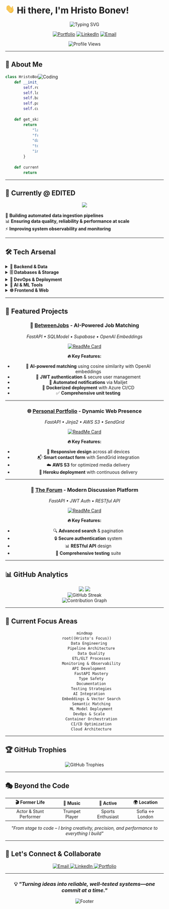 # <img src="https://raw.githubusercontent.com/ABSphreak/ABSphreak/master/gifs/Hi.gif" width="30px"> Hi there, I'm Hristo Bonev!

<div align="center">
  <img src="https://readme-typing-svg.demolab.com?font=Fira+Code&size=22&duration=3000&pause=1000&color=00D8FF&center=true&vCenter=true&width=600&lines=Junior+Software+%26+Data+Engineer;Building+Reliable+Data+Pipelines;Creating+Clean+REST+APIs;Sofia+%E2%86%94+London" alt="Typing SVG" />
</div>

<div align="center">
  
  [![Portfolio](https://img.shields.io/badge/Portfolio-FF5722?style=for-the-badge&logo=firefox&logoColor=white)](https://hristobonev.com)
  [![LinkedIn](https://img.shields.io/badge/LinkedIn-0077B5?style=for-the-badge&logo=linkedin&logoColor=white)](https://linkedin.com/in/hristo-bonev)
  [![Email](https://img.shields.io/badge/Email-D14836?style=for-the-badge&logo=gmail&logoColor=white)](mailto:chkbonev@gmail.com)
  
  <img src="https://komarev.com/ghpvc/?username=yourusername&color=blueviolet&style=for-the-badge" alt="Profile Views" />
  
</div>

---

## 🚀 About Me

<img align="right" alt="Coding" width="400" src="https://cdn.dribbble.com/users/1162077/screenshots/3848914/programmer.gif">

```python
class HristoBonev:
    def __init__(self):
        self.role = "Junior Software & Data Engineer"
        self.location = ["Sofia", "London"]
        self.background = "Creative → Tech"
        self.passion = ["Data Pipelines", "API Design", "DevOps"]
        self.current_focus = "Building reliable, tested systems"
        
    def get_skills(self):
        return {
            "languages": ["Python", "SQL", "JavaScript", "HTML/CSS"],
            "frameworks": ["FastAPI", "SQLModel", "Pydantic"],
            "databases": ["PostgreSQL", "Supabase", "SQLite"],
            "tools": ["Docker", "Git", "Azure", "AWS"],
            "interests": ["AI/ML", "Data Engineering", "System Design"]
        }
        
    def current_mission(self):
        return "Turning ideas into useful, well-tested systems 🎯"
```

---

## 💼 Currently @ EDITED

<div align="center">
  <img src="https://img.shields.io/badge/Role-Junior%20Data%20Ingestion%20Engineer-blue?style=for-the-badge" />
</div>

🔧 **Building automated data ingestion pipelines**  
📊 **Ensuring data quality, reliability & performance at scale**  
⚡ **Improving system observability and monitoring**

---

## 🛠️ Tech Arsenal

<details>
<summary><b>🐍 Backend & Data</b></summary>
<br>

![Python](https://img.shields.io/badge/Python-3776AB?style=for-the-badge&logo=python&logoColor=white)
![FastAPI](https://img.shields.io/badge/FastAPI-009688?style=for-the-badge&logo=fastapi&logoColor=white)
![SQLModel](https://img.shields.io/badge/SQLModel-FF6B6B?style=for-the-badge&logo=python&logoColor=white)
![Pydantic](https://img.shields.io/badge/Pydantic-E92063?style=for-the-badge&logo=python&logoColor=white)
![Pandas](https://img.shields.io/badge/Pandas-150458?style=for-the-badge&logo=pandas&logoColor=white)

</details>

<details>
<summary><b>🗄️ Databases & Storage</b></summary>
<br>

![PostgreSQL](https://img.shields.io/badge/PostgreSQL-316192?style=for-the-badge&logo=postgresql&logoColor=white)
![Supabase](https://img.shields.io/badge/Supabase-3ECF8E?style=for-the-badge&logo=supabase&logoColor=white)
![SQLite](https://img.shields.io/badge/SQLite-07405E?style=for-the-badge&logo=sqlite&logoColor=white)
![AWS S3](https://img.shields.io/badge/AWS_S3-232F3E?style=for-the-badge&logo=amazon-aws&logoColor=white)

</details>

<details>
<summary><b>🚀 DevOps & Deployment</b></summary>
<br>

![Docker](https://img.shields.io/badge/Docker-2496ED?style=for-the-badge&logo=docker&logoColor=white)
![Azure](https://img.shields.io/badge/Microsoft_Azure-0089D0?style=for-the-badge&logo=microsoft-azure&logoColor=white)
![Heroku](https://img.shields.io/badge/Heroku-430098?style=for-the-badge&logo=heroku&logoColor=white)
![GitHub Actions](https://img.shields.io/badge/GitHub_Actions-2088FF?style=for-the-badge&logo=github-actions&logoColor=white)

</details>

<details>
<summary><b>🤖 AI & ML Tools</b></summary>
<br>

![OpenAI](https://img.shields.io/badge/OpenAI-412991?style=for-the-badge&logo=openai&logoColor=white)
![Scikit Learn](https://img.shields.io/badge/scikit_learn-F7931E?style=for-the-badge&logo=scikit-learn&logoColor=white)
![Embeddings](https://img.shields.io/badge/Vector_Embeddings-FF6B6B?style=for-the-badge&logo=tensorflow&logoColor=white)

</details>

<details>
<summary><b>🌐 Frontend & Web</b></summary>
<br>

![HTML5](https://img.shields.io/badge/HTML5-E34F26?style=for-the-badge&logo=html5&logoColor=white)
![CSS3](https://img.shields.io/badge/CSS3-1572B6?style=for-the-badge&logo=css3&logoColor=white)
![JavaScript](https://img.shields.io/badge/JavaScript-F7DF1E?style=for-the-badge&logo=javascript&logoColor=black)
![Jinja2](https://img.shields.io/badge/Jinja2-B41717?style=for-the-badge&logo=jinja&logoColor=white)

</details>

---

## 🎯 Featured Projects

<div align="center">

### 🔗 [BetweenJobs](https://github.com/yourusername/betweenjobs) - AI-Powered Job Matching
*FastAPI • SQLModel • Supabase • OpenAI Embeddings*

[![ReadMe Card](https://github-readme-stats.vercel.app/api/pin/?username=yourusername&repo=betweenjobs&theme=radical)](https://github.com/yourusername/betweenjobs)

**🔥 Key Features:**
- 🤖 **AI-powered matching** using cosine similarity with OpenAI embeddings
- 🔐 **JWT authentication** & secure user management
- 📧 **Automated notifications** via Mailjet
- 🐳 **Dockerized deployment** with Azure CI/CD
- ✅ **Comprehensive unit testing**

---

### 🌐 [Personal Portfolio](https://hristobonev.com) - Dynamic Web Presence
*FastAPI • Jinja2 • AWS S3 • SendGrid*

[![ReadMe Card](https://github-readme-stats.vercel.app/api/pin/?username=yourusername&repo=portfolio&theme=radical)](https://github.com/yourusername/portfolio)

**🔥 Key Features:**
- 📱 **Responsive design** across all devices
- 📬 **Smart contact form** with SendGrid integration
- ☁️ **AWS S3** for optimized media delivery
- 🚀 **Heroku deployment** with continuous delivery

---

### 💬 [The Forum](https://github.com/yourusername/forum) - Modern Discussion Platform
*FastAPI • JWT Auth • RESTful API*

[![ReadMe Card](https://github-readme-stats.vercel.app/api/pin/?username=yourusername&repo=forum&theme=radical)](https://github.com/yourusername/forum)

**🔥 Key Features:**
- 🔍 **Advanced search** & pagination
- 🔒 **Secure authentication** system
- 📊 **RESTful API** design
- 🧪 **Comprehensive testing** suite

</div>

---

## 📊 GitHub Analytics

<div align="center">

<img height="180em" src="https://github-readme-stats.vercel.app/api?username=yourusername&show_icons=true&theme=radical&include_all_commits=true&count_private=true"/>
<img height="180em" src="https://github-readme-stats.vercel.app/api/top-langs/?username=yourusername&layout=compact&langs_count=8&theme=radical"/>

</div>

<div align="center">
  <img src="https://github-readme-streak-stats.herokuapp.com/?user=yourusername&theme=radical" alt="GitHub Streak" />
</div>

<div align="center">
  <img src="https://github-readme-activity-graph.vercel.app/graph?username=yourusername&theme=redical&hide_border=true" alt="Contribution Graph" />
</div>

---

## 🎯 Current Focus Areas

<div align="center">

```mermaid
mindmap
  root((Hristo's Focus))
    Data Engineering
      Pipeline Architecture
      Data Quality
      ETL/ELT Processes
      Monitoring & Observability
    API Development
      FastAPI Mastery
      Type Safety
      Documentation
      Testing Strategies
    AI Integration
      Embeddings & Vector Search
      Semantic Matching
      ML Model Deployment
    DevOps & Scale
      Container Orchestration
      CI/CD Optimization
      Cloud Architecture
```

</div>

---

## 🏆 GitHub Trophies

<div align="center">
  <img src="https://github-profile-trophy.vercel.app/?username=yourusername&theme=radical&no-frame=false&no-bg=false&margin-w=4" alt="GitHub Trophies" />
</div>

---

## 🎭 Beyond the Code

<div align="center">

| 🎬 **Former Life** | 🎺 **Music** | 🤸 **Active** | 🌍 **Location** |
|:--:|:--:|:--:|:--:|
| Actor & Stunt Performer | Trumpet Player | Sports Enthusiast | Sofia ↔ London |

</div>

<div align="center">

*"From stage to code – I bring creativity, precision, and performance to everything I build"*

</div>

---

## 🤝 Let's Connect & Collaborate

<div align="center">

<a href="mailto:chkbonev@gmail.com">
  <img src="https://img.shields.io/badge/Email-D14836?style=for-the-badge&logo=gmail&logoColor=white" alt="Email" />
</a>
<a href="https://linkedin.com/in/hristo-bonev">
  <img src="https://img.shields.io/badge/LinkedIn-0077B5?style=for-the-badge&logo=linkedin&logoColor=white" alt="LinkedIn" />
</a>
<a href="https://hristobonev.com">
  <img src="https://img.shields.io/badge/Portfolio-FF5722?style=for-the-badge&logo=firefox&logoColor=white" alt="Portfolio" />
</a>

</div>

---

<div align="center">
  
  ### 💡 *"Turning ideas into reliable, well-tested systems—one commit at a time."*
  
  <img src="https://capsule-render.vercel.app/api?type=waving&color=gradient&height=100&section=footer" alt="Footer" />
  
</div>
